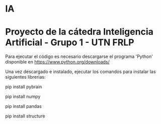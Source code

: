 # IA
# Proyecto de la cátedra Inteligencia Artificial - Grupo 1 - UTN FRLP
Para ejecutar el código es necesario descargarse el programa 'Python' disponible en https://www.python.org/downloads/ 

Una vez descargado e instalado, ejecutar los comandos para instalar las siguientes librerias:

pip install pybrain

pip install numpy

pip install pandas

pip install structure

